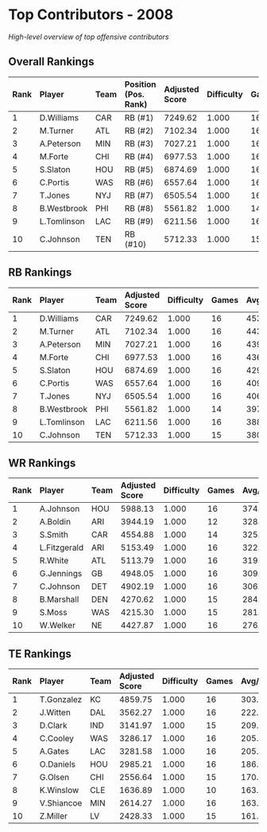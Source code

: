 # Top Contributors - 2008

*High-level overview of top offensive contributors*

## Overall Rankings

| Rank | Player      | Team | Position (Pos. Rank) | Adjusted Score | Difficulty | Games | Avg/Game | Typical | Consistency | Trend      |
| :----| :-----------| :----| :--------------------| :--------------| :----------| :-----| :--------| :-------| :-----------| :----------|
| 1    | D.Williams  | CAR  | RB (#1)              | 7249.62        | 1.000      | 16    | 453.10   | 455.83  | 8/2/6       | Increasing |
| 2    | M.Turner    | ATL  | RB (#2)              | 7102.34        | 1.000      | 16    | 443.90   | 443.94  | 8/2/6       | Increasing |
| 3    | A.Peterson  | MIN  | RB (#3)              | 7027.21        | 1.000      | 16    | 439.20   | 411.40  | 8/2/6       | Decreasing |
| 4    | M.Forte     | CHI  | RB (#4)              | 6977.53        | 1.000      | 16    | 436.10   | 398.98  | 8/1/7       | Stable     |
| 5    | S.Slaton    | HOU  | RB (#5)              | 6874.69        | 1.000      | 16    | 429.67   | 454.00  | 8/1/7       | Increasing |
| 6    | C.Portis    | WAS  | RB (#6)              | 6557.64        | 1.000      | 16    | 409.85   | 424.08  | 8/3/5       | Decreasing |
| 7    | T.Jones     | NYJ  | RB (#7)              | 6505.54        | 1.000      | 16    | 406.60   | 447.75  | 8/2/6       | Increasing |
| 8    | B.Westbrook | PHI  | RB (#8)              | 5561.82        | 1.000      | 14    | 397.27   | 360.63  | 6/2/6       | Decreasing |
| 9    | L.Tomlinson | LAC  | RB (#9)              | 6211.56        | 1.000      | 16    | 388.22   | 378.75  | 9/2/5       | Stable     |
| 10   | C.Johnson   | TEN  | RB (#10)             | 5712.33        | 1.000      | 15    | 380.82   | 361.41  | 6/2/7       | Decreasing |

## RB Rankings

| Rank | Player      | Team | Adjusted Score | Difficulty | Games | Avg/Game | Typical | Consistency | Trend      |
| :----| :-----------| :----| :--------------| :----------| :-----| :--------| :-------| :-----------| :----------|
| 1    | D.Williams  | CAR  | 7249.62        | 1.000      | 16    | 453.10   | 455.83  | 8/2/6       | Increasing |
| 2    | M.Turner    | ATL  | 7102.34        | 1.000      | 16    | 443.90   | 443.94  | 8/2/6       | Increasing |
| 3    | A.Peterson  | MIN  | 7027.21        | 1.000      | 16    | 439.20   | 411.40  | 8/2/6       | Decreasing |
| 4    | M.Forte     | CHI  | 6977.53        | 1.000      | 16    | 436.10   | 398.98  | 8/1/7       | Stable     |
| 5    | S.Slaton    | HOU  | 6874.69        | 1.000      | 16    | 429.67   | 454.00  | 8/1/7       | Increasing |
| 6    | C.Portis    | WAS  | 6557.64        | 1.000      | 16    | 409.85   | 424.08  | 8/3/5       | Decreasing |
| 7    | T.Jones     | NYJ  | 6505.54        | 1.000      | 16    | 406.60   | 447.75  | 8/2/6       | Increasing |
| 8    | B.Westbrook | PHI  | 5561.82        | 1.000      | 14    | 397.27   | 360.63  | 6/2/6       | Decreasing |
| 9    | L.Tomlinson | LAC  | 6211.56        | 1.000      | 16    | 388.22   | 378.75  | 9/2/5       | Stable     |
| 10   | C.Johnson   | TEN  | 5712.33        | 1.000      | 15    | 380.82   | 361.41  | 6/2/7       | Decreasing |

## WR Rankings

| Rank | Player       | Team | Adjusted Score | Difficulty | Games | Avg/Game | Typical | Consistency | Trend      |
| :----| :------------| :----| :--------------| :----------| :-----| :--------| :-------| :-----------| :----------|
| 1    | A.Johnson    | HOU  | 5988.13        | 1.000      | 16    | 374.26   | 332.26  | 8/0/8       | Stable     |
| 2    | A.Boldin     | ARI  | 3944.19        | 1.000      | 12    | 328.68   | 331.72  | 4/1/7       | Stable     |
| 3    | S.Smith      | CAR  | 4554.88        | 1.000      | 14    | 325.35   | 323.90  | 6/2/6       | Increasing |
| 4    | L.Fitzgerald | ARI  | 5153.49        | 1.000      | 16    | 322.09   | 316.67  | 5/4/7       | Stable     |
| 5    | R.White      | ATL  | 5113.79        | 1.000      | 16    | 319.61   | 297.37  | 8/2/6       | Decreasing |
| 6    | G.Jennings   | GB   | 4948.05        | 1.000      | 16    | 309.25   | 306.15  | 9/1/6       | Stable     |
| 7    | C.Johnson    | DET  | 4902.19        | 1.000      | 16    | 306.39   | 331.90  | 8/4/4       | Stable     |
| 8    | B.Marshall   | DEN  | 4270.62        | 1.000      | 15    | 284.71   | 284.19  | 7/0/8       | Decreasing |
| 9    | S.Moss       | WAS  | 4215.30        | 1.000      | 15    | 281.02   | 231.43  | 6/2/7       | Decreasing |
| 10   | W.Welker     | NE   | 4427.87        | 1.000      | 16    | 276.74   | 282.75  | 6/5/5       | Increasing |

## TE Rankings

| Rank | Player     | Team | Adjusted Score | Difficulty | Games | Avg/Game | Typical | Consistency | Trend      |
| :----| :----------| :----| :--------------| :----------| :-----| :--------| :-------| :-----------| :----------|
| 1    | T.Gonzalez | KC   | 4859.75        | 1.000      | 16    | 303.73   | 284.91  | 8/1/7       | Increasing |
| 2    | J.Witten   | DAL  | 3562.27        | 1.000      | 16    | 222.64   | 210.45  | 8/0/8       | Decreasing |
| 3    | D.Clark    | IND  | 3141.97        | 1.000      | 15    | 209.46   | 176.68  | 3/3/9       | Stable     |
| 4    | C.Cooley   | WAS  | 3286.17        | 1.000      | 16    | 205.39   | 218.28  | 8/3/5       | Stable     |
| 5    | A.Gates    | LAC  | 3281.58        | 1.000      | 16    | 205.10   | 191.71  | 8/1/7       | Decreasing |
| 6    | O.Daniels  | HOU  | 2985.21        | 1.000      | 16    | 186.58   | 165.90  | 7/1/8       | Decreasing |
| 7    | G.Olsen    | CHI  | 2556.64        | 1.000      | 15    | 170.44   | 161.67  | 7/1/7       | Increasing |
| 8    | K.Winslow  | CLE  | 1636.89        | 1.000      | 10    | 163.69   | 148.77  | 5/0/5       | Decreasing |
| 9    | V.Shiancoe | MIN  | 2614.27        | 1.000      | 16    | 163.39   | 133.12  | 8/1/7       | Decreasing |
| 10   | Z.Miller   | LV   | 2428.33        | 1.000      | 15    | 161.89   | 144.41  | 7/2/6       | Increasing |

